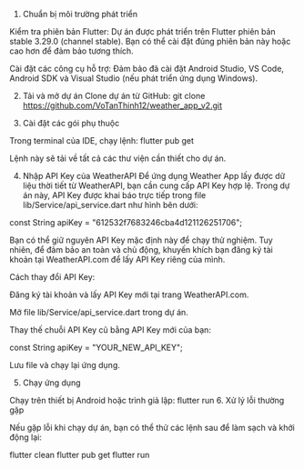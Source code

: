 1. Chuẩn bị môi trường phát triển

Kiểm tra phiên bản Flutter:
Dự án được phát triển trên Flutter phiên bản stable 3.29.0 (channel stable). Bạn có thể cài đặt đúng phiên bản này hoặc cao hơn để đảm bảo tương thích.

Cài đặt các công cụ hỗ trợ:
Đảm bảo đã cài đặt Android Studio, VS Code, Android SDK và Visual Studio (nếu phát triển ứng dụng Windows).

2. Tải và mở dự án
   Clone dự án từ GitHub: git clone https://github.com/VoTanThinh12/weather_app_v2.git

3. Cài đặt các gói phụ thuộc

Trong terminal của IDE, chạy lệnh: flutter pub get

Lệnh này sẽ tải về tất cả các thư viện cần thiết cho dự án.

4. Nhập API Key của WeatherAPI
   Để ứng dụng Weather App lấy được dữ liệu thời tiết từ WeatherAPI, bạn cần cung cấp API Key hợp lệ. Trong dự án này, API Key được khai báo trực tiếp trong file lib/Service/api_service.dart như hình bên dưới:

const String apiKey = "612532f7683246cba4d121126251706";

Bạn có thể giữ nguyên API Key mặc định này để chạy thử nghiệm. Tuy nhiên, để đảm bảo an toàn và chủ động, khuyến khích bạn đăng ký tài khoản tại WeatherAPI.com để lấy API Key riêng của mình.

Cách thay đổi API Key:

Đăng ký tài khoản và lấy API Key mới tại trang WeatherAPI.com.

Mở file lib/Service/api_service.dart trong dự án.

Thay thế chuỗi API Key cũ bằng API Key mới của bạn:

const String apiKey = "YOUR_NEW_API_KEY";

Lưu file và chạy lại ứng dụng.

5. Chạy ứng dụng

Chạy trên thiết bị Android hoặc trình giả lập: flutter run 6. Xử lý lỗi thường gặp

Nếu gặp lỗi khi chạy dự án, bạn có thể thử các lệnh sau để làm sạch và khởi động lại:

flutter clean
flutter pub get
flutter run
